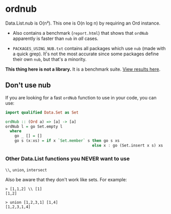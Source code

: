 ordnub
======

Data.List.nub is O(n²). This one is O(n log n) by requiring an Ord instance.

* Also contains a benchmark (`report.html`) that shows that `ordNub` apparently is faster than `nub` in *all* cases.

* `PACKAGES_USING_NUB.txt` contains all packages which use `nub` (made with a quick grep).
It's not the most accurate since some packages define their own `nub`, but that's a minority.

**This thing here is not a library.** It is a benchmark suite. [View results here](http://htmlpreview.github.io/?https://github.com/nh2/haskell-ordnub/blob/master/report.html).

Don't use nub
-------------

If you are looking for a fast `ordNub` function to use in your code, you can use:

```haskell
import qualified Data.Set as Set

ordNub :: (Ord a) => [a] -> [a]
ordNub l = go Set.empty l
  where
    go _ [] = []
    go s (x:xs) = if x `Set.member` s then go s xs
                                      else x : go (Set.insert x s) xs
```

### Other Data.List functions you NEVER want to use

`\\`, `union`, `intersect`

Also be aware that they don't work like sets. For example:

```
> [1,1,2] \\ [1]
[1,2]

> union [1,2,3,1] [1,4]
[1,2,3,1,4]
```
